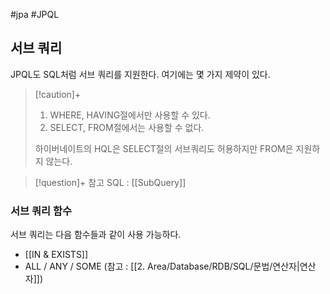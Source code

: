 #jpa #JPQL 

## 서브 쿼리
JPQL도 SQL처럼 서브 쿼리를 지원한다. 여기에는 몇 가지 제약이 있다.

> [!caution]+ 
> 1. WHERE, HAVING절에서만 사용할 수 있다.
> 2. SELECT, FROM절에서는 사용할 수 없다.
> 
> 하이버네이트의 HQL은 SELECT절의 서브쿼리도 허용하지만 FROM은 지원하지 않는다.

> [!question]+ 참고
> SQL : [[SubQuery]]

### 서브 쿼리 함수
서브 쿼리는 다음 함수들과 같이 사용 가능하다.
+ [[IN & EXISTS]]
+ ALL / ANY / SOME (참고 : [[2. Area/Database/RDB/SQL/문법/연산자|연산자]])